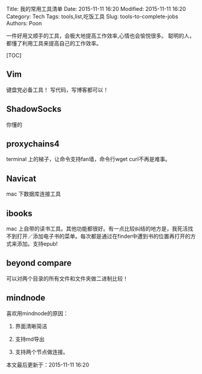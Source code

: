 Title: 我的常用工具清单
Date: 2015-11-11 16:20
Modified: 2015-11-11 16:20
Category: Tech
Tags: tools,list,吃饭工具
Slug: tools-to-complete-jobs
Authors: Poon

<!-- ^ -->

一件好用又顺手的工具，会极大地提高工作效率,心情也会愉悦很多。
聪明的人，都懂了利用工具来提高自己的工作效率。

<!-- $ -->

[TOC]

## Vim 

键盘党必备工具！ 写代码，写博客都可以！

## ShadowSocks 

你懂的

## proxychains4

terminal 上的梯子，让命令支持fan墙，命令行wget curl不再是难事。

## Navicat 

mac 下数据库连接工具

##  ibooks 

mac 上自带的读书工具。其他功能都很好。有一点比较纠结的地方是，我死活找不到打开／添加电子书的菜单。每次都是通过在finder中遭到书的位置再打开的方式来添加。支持epub!

## beyond compare 

可以对两个目录的所有文件和文件夹做二进制比较！

## mindnode 

喜欢用mindnode的原因：

1. 界面清晰简洁

2. 支持md导出

3. 支持两个节点做连接。

本文最后更新于：2015-11-11 16:20 
